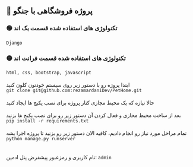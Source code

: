  ## 🛒 پروژه فروشگاهی با جنگو

### 🟢 تکنولوژی های استفاده شده قسمت بک اند
```Django```
<br>
### 🟡 تکنولوژی های استفاده شده قسمت فرانت اند
```html, css, bootstrap, javascript```
<br><br>
ابتدا پروژه رو با دستور زیر روی سیستم خودتون کلون کنید
<br>
```git clone git@github.com:rezamardaniDev/PetHome.git```
<br><br>
حالا نیازه که یک محیط مجازی کنار پروژه برای نصب پکیج ها ایجاد کنید
<br><br>
بعد از ساخت محیط مجازی و فعال کردن آن دستور زیر رو برای نصب پکیج ها بزنید
<br>
```pip install -r requirements.txt```
<br><br>
تمام مراحل مورد نیاز رو انجام دادیم، کافیه الان دستور زیر رو بزنید تا پروژه اجرا بشه
<br>
```python manage.py runserver```
<br><br><br>
نام کاربری و رمزعبور پیشفرض پنل ادمین: ```admin```
